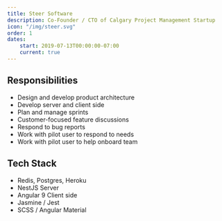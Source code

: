 ```yaml
---
title: Steer Software
description: Co-Founder / CTO of Calgary Project Management Startup
icon: "/img/steer.svg"
order: 1
dates:
    start: 2019-07-13T00:00:00-07:00
    current: true
---
```


## Responsibilities

 - Design and develop product architecture
 - Develop server and client side
 - Plan and manage sprints
 - Customer-focused feature discussions
 - Respond to bug reports
 - Work with pilot user to respond to needs
 - Work with pilot user to help onboard team

## Tech Stack

 - Redis, Postgres, Heroku
 - NestJS Server
 - Angular 9 Client side
 - Jasmine / Jest
 - SCSS / Angular Material

